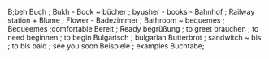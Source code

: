 B;beh
Buch ; Bukh - Book ~
bücher ; byusher - books -
Bahnhof ; Railway station +
Blume ; Flower -
Badezimmer ; Bathroom ~
bequemes ; Bequeemes ;comfortable
Bereit ; Ready
begrüßung ; to greet
brauchen ; to need
beginnen ; to begin
Bulgarisch ; bulgarian
Butterbrot ; sandwitch ~
bis ; to
bis bald ; see you soon
Beispiele ; examples
Buchtabe;
